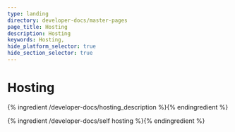 ```yaml
---
type: landing
directory: developer-docs/master-pages
page_title: Hosting
description: Hosting
keywords: Hosting, 
hide_platform_selector: true
hide_section_selector: true
---
```


# Hosting

{% ingredient /developer-docs/hosting_description %}{% endingredient %}

{% ingredient /developer-docs/self hosting %}{% endingredient %}
